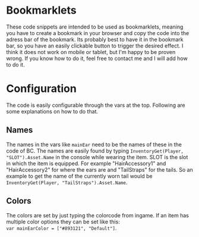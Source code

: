 # Bookmarklets
These code snippets are intended to be used as bookmarklets, meaning you have to create a bookmark in your browser and copy the code into the adress bar of the bookmark. Its probably best to have it in the bookmark bar, so you have an easily clickable button to trigger the desired effect. I think it does not work on mobile or tablet, but I'm happy to be proven wrong. If you know how to do it, feel free to contact me and I will add how to do it.

# Configuration
The code is easily configurable through the vars at the top. Following are some explanations on how to do that.
## Names
The names in the vars like `mainEar` need to be the names of these in the code of BC. The names are easily found by typing `InventoryGet(Player, "SLOT").Asset.Name` in the console while wearing the item. SLOT is the slot in which the item is equipped. For example "HairAccessory1" and "HairAccessory2" for where the ears are and "TailStraps" for the tails. So an example to get the name of the currently worn tail would be `InventoryGet(Player, "TailStraps").Asset.Name`.
## Colors
The colors are set by just typing the colorcode from ingame. If an item has multiple color options they can be set like this:  
`var mainEarColor = ["#893121", "Default"]`.
